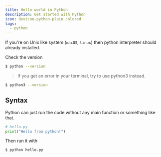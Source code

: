 ```yaml
---
title: Hello world in Python
description: Get started with Python
icon: devicon-python-plain colored
tags:
  - python
---
```


If you're on Unix like system (`macOS`, `linux`) then python interpreter should already installed.

Check the version

```sh
$ python --version
```

> If you get an error in your terminal, try to use python3 instead.

```sh
$ python3 --version
```

## Syntax

Python can just run the code without any main function or something like that.

```python
# hello.py
print("Hello from python!")
```

Then run it with

```sh
$ python hello.py
```
